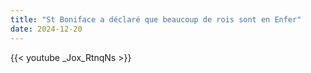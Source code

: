 ```yaml
---
title: "St Boniface a déclaré que beaucoup de rois sont en Enfer"
date: 2024-12-20
---
```


{{< youtube _Jox_RtnqNs >}}
